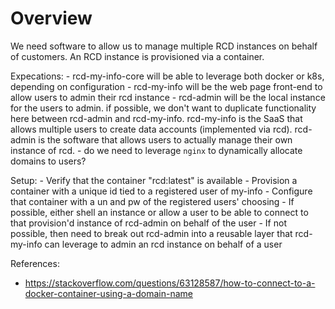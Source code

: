 # Overview

We need software to allow us to manage multiple RCD instances on behalf of customers. An RCD instance is provisioned via a container.

Expecations:
    - rcd-my-info-core will be able to leverage both docker or k8s, depending on configuration
    - rcd-my-info will be the web page front-end to allow users to admin their rcd instance
    - rcd-admin will be the local instance for the users to admin. if possible, we don't want to 
    duplicate functionality here between rcd-admin and rcd-my-info. rcd-my-info is the SaaS that
    allows multiple users to create data accounts (implemented via rcd). rcd-admin is the software
    that allows users to actually manage their own instance of rcd.
    - do we need to leverage `nginx` to dynamically allocate domains to users?

Setup:
    - Verify that the container "rcd:latest" is available
    - Provision a container with a unique id tied to a registered user of my-info
    - Configure that container with a un and pw of the registered users' choosing
        - If possible, either shell an instance or allow a user to be able to connect to 
        that provision'd instance of rcd-admin on behalf of the user
        - If not possible, then need to break out rcd-admin into a reusable layer
        that rcd-my-info can leverage to admin an rcd instance on behalf of a user 


References: 

 - https://stackoverflow.com/questions/63128587/how-to-connect-to-a-docker-container-using-a-domain-name